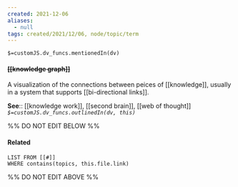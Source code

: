 ```yaml
---
created: 2021-12-06 
aliases:
  - null
tags: created/2021/12/06, node/topic/term
---
```

`$=customJS.dv_funcs.mentionedIn(dv)`

#### <s class="topic-title">[[knowledge graph]]</s>

A visualization of the connections between peices of [[knowledge]], usually in a system that supports [[bi-directional links]].

**See**:: [[knowledge work]], [[second brain]], [[web of thought]]
*`$=customJS.dv_funcs.outlinedIn(dv, this)`*

%% DO NOT EDIT BELOW %%
#### Related 
```dataview
LIST FROM [[#]]
WHERE contains(topics, this.file.link)
```
%% DO NOT EDIT ABOVE %%
